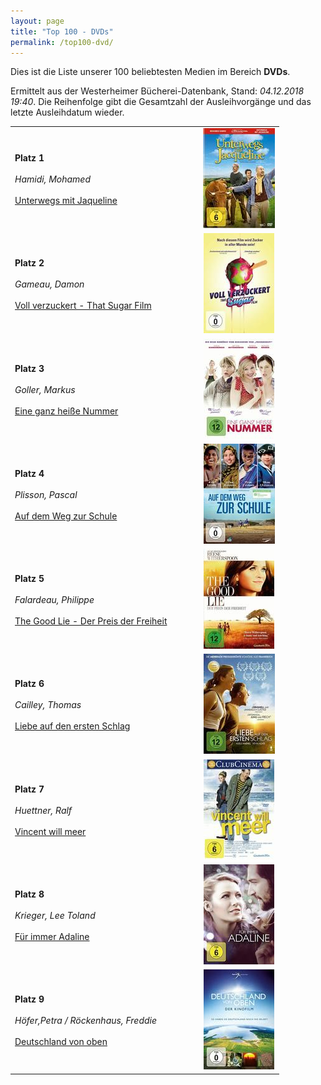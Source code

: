 ```yaml
---
layout: page
title: "Top 100 - DVDs"
permalink: /top100-dvd/
---
```

Dies ist die Liste unserer 100 beliebtesten Medien im Bereich __DVDs__. 

Ermittelt aus der Westerheimer Bücherei-Datenbank, Stand: _04.12.2018 19:40_. Die Reihenfolge gibt die Gesamtzahl der Ausleihvorgänge und das letzte Ausleihdatum wieder.

<table>
<tr><td width="70%"><strong>Platz 1</strong><br><br><em>Hamidi, Mohamed</em><br><br><a href="https://www.biblino.de/index.php?action=5&mnummer=12018229">Unterwegs mit Jaqueline</a></td><td><center><a href="https://www.biblino.de/index.php?action=5&mnummer=12018229"><img src="/images/mediacovers/x160/12018229.jpg" style="width: auto; height: auto;"></a></center></td></tr>
<tr><td width="70%"><strong>Platz 2</strong><br><br><em>Gameau, Damon</em><br><br><a href="https://www.biblino.de/index.php?action=5&mnummer=12016745">Voll verzuckert - That Sugar Film</a></td><td><center><a href="https://www.biblino.de/index.php?action=5&mnummer=12016745"><img src="/images/mediacovers/x160/12016745.jpg" style="width: auto; height: auto;"></a></center></td></tr>
<tr><td width="70%"><strong>Platz 3</strong><br><br><em>Goller, Markus</em><br><br><a href="https://www.biblino.de/index.php?action=5&mnummer=12016712">Eine ganz heiße Nummer</a></td><td><center><a href="https://www.biblino.de/index.php?action=5&mnummer=12016712"><img src="/images/mediacovers/x160/12016712.jpg" style="width: auto; height: auto;"></a></center></td></tr>
<tr><td width="70%"><strong>Platz 4</strong><br><br><em>Plisson, Pascal</em><br><br><a href="https://www.biblino.de/index.php?action=5&mnummer=12016738">Auf dem Weg zur Schule</a></td><td><center><a href="https://www.biblino.de/index.php?action=5&mnummer=12016738"><img src="/images/mediacovers/x160/12016738.jpg" style="width: auto; height: auto;"></a></center></td></tr>
<tr><td width="70%"><strong>Platz 5</strong><br><br><em>Falardeau, Philippe</em><br><br><a href="https://www.biblino.de/index.php?action=5&mnummer=12016732">The Good Lie - Der Preis der Freiheit</a></td><td><center><a href="https://www.biblino.de/index.php?action=5&mnummer=12016732"><img src="/images/mediacovers/x160/12016732.jpg" style="width: auto; height: auto;"></a></center></td></tr>
<tr><td width="70%"><strong>Platz 6</strong><br><br><em>Cailley, Thomas</em><br><br><a href="https://www.biblino.de/index.php?action=5&mnummer=12016722">Liebe auf den ersten Schlag</a></td><td><center><a href="https://www.biblino.de/index.php?action=5&mnummer=12016722"><img src="/images/mediacovers/x160/12016722.jpg" style="width: auto; height: auto;"></a></center></td></tr>
<tr><td width="70%"><strong>Platz 7</strong><br><br><em>Huettner, Ralf</em><br><br><a href="https://www.biblino.de/index.php?action=5&mnummer=12016735">Vincent will meer</a></td><td><center><a href="https://www.biblino.de/index.php?action=5&mnummer=12016735"><img src="/images/mediacovers/x160/12016735.jpg" style="width: auto; height: auto;"></a></center></td></tr>
<tr><td width="70%"><strong>Platz 8</strong><br><br><em>Krieger, Lee Toland</em><br><br><a href="https://www.biblino.de/index.php?action=5&mnummer=12016715">Für immer Adaline</a></td><td><center><a href="https://www.biblino.de/index.php?action=5&mnummer=12016715"><img src="/images/mediacovers/x160/12016715.jpg" style="width: auto; height: auto;"></a></center></td></tr>
<tr><td width="70%"><strong>Platz 9</strong><br><br><em>Höfer,Petra / Röckenhaus, Freddie</em><br><br><a href="https://www.biblino.de/index.php?action=5&mnummer=12016739">Deutschland von oben</a></td><td><center><a href="https://www.biblino.de/index.php?action=5&mnummer=12016739"><img src="/images/mediacovers/x160/12016739.jpg" style="width: auto; height: auto;"></a></center></td></tr>
</table>
